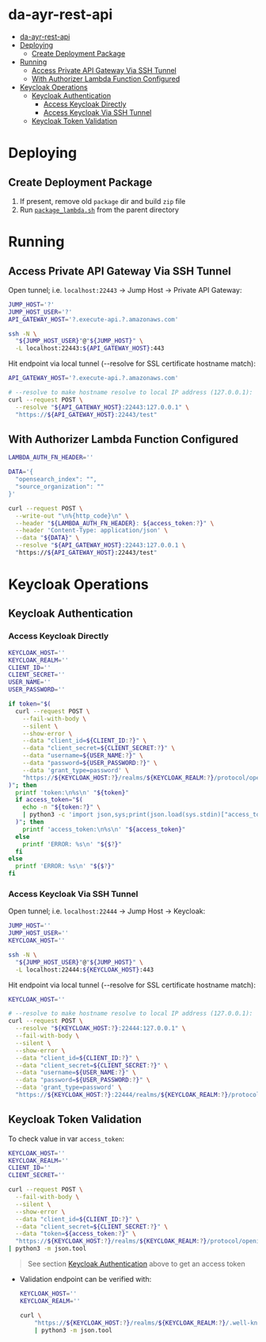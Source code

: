 # da-ayr-rest-api

* [da-ayr-rest-api](#da-ayr-rest-api)
* [Deploying](#deploying)
    * [Create Deployment Package](#create-deployment-package)
* [Running](#running)
    * [Access Private API Gateway Via SSH Tunnel](#access-private-api-gateway-via-ssh-tunnel)
    * [With Authorizer Lambda Function Configured](#with-authorizer-lambda-function-configured)
* [Keycloak Operations](#keycloak-operations)
    * [Keycloak Authentication](#keycloak-authentication)
        * [Access Keycloak Directly](#access-keycloak-directly)
        * [Access Keycloak Via SSH Tunnel](#access-keycloak-via-ssh-tunnel)
    * [Keycloak Token Validation](#keycloak-token-validation)


# Deploying

## Create Deployment Package

1. If present, remove old `package` dir and build `zip` file
2. Run [`package_lambda.sh`](../package_lambda.sh) from the parent directory

# Running

## Access Private API Gateway Via SSH Tunnel

Open tunnel; i.e. `localhost:22443` -> Jump Host -> Private API Gateway:

```bash
JUMP_HOST='?'
JUMP_HOST_USER='?'
API_GATEWAY_HOST='?.execute-api.?.amazonaws.com'

ssh -N \
  "${JUMP_HOST_USER}"@"${JUMP_HOST}" \
  -L localhost:22443:${API_GATEWAY_HOST}:443
```

Hit endpoint via local tunnel (--resolve for SSL certificate hostname match):

```bash
API_GATEWAY_HOST='?.execute-api.?.amazonaws.com'

# --resolve to make hostname resolve to local IP address (127.0.0.1):
curl --request POST \
  --resolve "${API_GATEWAY_HOST}:22443:127.0.0.1" \
  "https://${API_GATEWAY_HOST}:22443/test"
```

## With Authorizer Lambda Function Configured

```bash
LAMBDA_AUTH_FN_HEADER=''

DATA='{
  "opensearch_index": "",
  "source_organization": ""
}'

curl --request POST \
  --write-out "\n%{http_code}\n" \
  --header "${LAMBDA_AUTH_FN_HEADER}: ${access_token:?}" \
  --header 'Content-Type: application/json' \
  --data "${DATA}" \
  --resolve "${API_GATEWAY_HOST}:22443:127.0.0.1 \
  "https://${API_GATEWAY_HOST}:22443/test"
```

# Keycloak Operations

## Keycloak Authentication

### Access Keycloak Directly

```bash
KEYCLOAK_HOST=''
KEYCLOAK_REALM=''
CLIENT_ID=''
CLIENT_SECRET=''
USER_NAME=''
USER_PASSWORD=''

if token="$(
  curl --request POST \
    --fail-with-body \
    --silent \
    --show-error \
    --data "client_id=${CLIENT_ID:?}" \
    --data "client_secret=${CLIENT_SECRET:?}" \
    --data "username=${USER_NAME:?}" \
    --data "password=${USER_PASSWORD:?}" \
    --data 'grant_type=password' \
    "https://${KEYCLOAK_HOST:?}/realms/${KEYCLOAK_REALM:?}/protocol/openid-connect/token"
)"; then
  printf 'token:\n%s\n' "${token}"
  if access_token="$(
    echo -n "${token:?}" \
    | python3 -c 'import json,sys;print(json.load(sys.stdin)["access_token"])'
  )"; then
    printf 'access_token:\n%s\n' "${access_token}"
  else
    printf 'ERROR: %s\n' "${$?}"
  fi
else
  printf 'ERROR: %s\n' "${$?}"
fi
```

### Access Keycloak Via SSH Tunnel

Open tunnel; i.e. `localhost:22444` -> Jump Host -> Keycloak:

```bash
JUMP_HOST=''
JUMP_HOST_USER=''
KEYCLOAK_HOST=''

ssh -N \
  "${JUMP_HOST_USER}"@"${JUMP_HOST}" \
  -L localhost:22444:${KEYCLOAK_HOST}:443
```

Hit endpoint via local tunnel (--resolve for SSL certificate hostname match):

```bash
KEYCLOAK_HOST=''

# --resolve to make hostname resolve to local IP address (127.0.0.1):
curl --request POST \
  --resolve "${KEYCLOAK_HOST:?}:22444:127.0.0.1" \
  --fail-with-body \
  --silent \
  --show-error \
  --data "client_id=${CLIENT_ID:?}" \
  --data "client_secret=${CLIENT_SECRET:?}" \
  --data "username=${USER_NAME:?}" \
  --data "password=${USER_PASSWORD:?}" \
  --data 'grant_type=password' \
  "https://${KEYCLOAK_HOST:?}:22444/realms/${KEYCLOAK_REALM:?}/protocol/openid-connect/token"
```

## Keycloak Token Validation

To check value in var `access_token`:

```bash
KEYCLOAK_HOST=''
KEYCLOAK_REALM=''
CLIENT_ID=''
CLIENT_SECRET=''

curl --request POST \
  --fail-with-body \
  --silent \
  --show-error \
  --data "client_id=${CLIENT_ID:?}" \
  --data "client_secret=${CLIENT_SECRET:?}" \
  --data "token=${access_token:?}" \
  "https://${KEYCLOAK_HOST:?}/realms/${KEYCLOAK_REALM:?}/protocol/openid-connect/token/introspect" \
| python3 -m json.tool
```

> See section [Keycloak Authentication](#keycloak-authentication) above to get
> an access token

* Validation endpoint can be verified with:

    ```bash
    KEYCLOAK_HOST=''
    KEYCLOAK_REALM=''
    
    curl \
        "https://${KEYCLOAK_HOST:?}/realms/${KEYCLOAK_REALM:?}/.well-known/openid-configuration" \
        | python3 -m json.tool
    ```
  